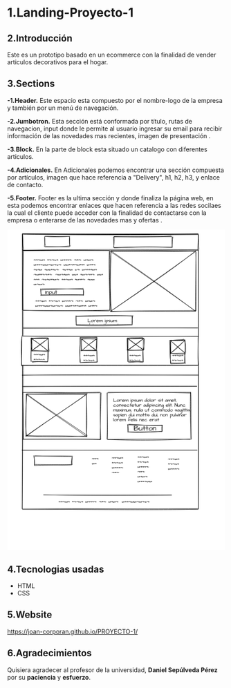 # 1.Landing-Proyecto-1


## 2.Introducción
Este es un prototipo basado en un ecommerce con la finalidad de vender articulos decorativos para el hogar.
## 3.Sections 
**-1.Header.**
Este espacio esta compuesto por el nombre-logo de la empresa y también por un menú de navegación.

**-2.Jumbotron.**
Esta sección está conformada por título, rutas de navegacion, input donde le permite al usuario ingresar su email para recibir información de las novedades mas recientes, imagen de presentación .

**-3.Block.** 
En la parte de block esta situado un catalogo con diferentes articulos.

**-4.Adicionales.**
En Adicionales podemos encontrar una sección compuesta por artículos, imagen que hace referencia a "Delivery", h1, h2, h3, y enlace de contacto.

**-5.Footer.**
Footer es la ultima sección y donde finaliza la página web, en esta podemos encontrar enlaces que hacen referencia a las redes socilaes la cual el cliente puede acceder con la finalidad de contactarse con la empresa o enterarse de las novedades mas y ofertas .




![prototipo](./assets/style/img-mockup/mockup-proyect.png)


## 4.Tecnologias usadas


- HTML
- CSS


## 5.Website 
https://joan-corporan.github.io/PROYECTO-1/



## 6.Agradecimientos

Quisiera agradecer al profesor de la universidad, **Daniel Sepúlveda Pérez** por su **paciencia** y **esfuerzo**.

